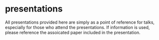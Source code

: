 # presentations

All presentations provided here are simply as a point of reference for talks, especially for those who attend the presentations. If information is used, please reference the assoicated paper included in the presentation.
